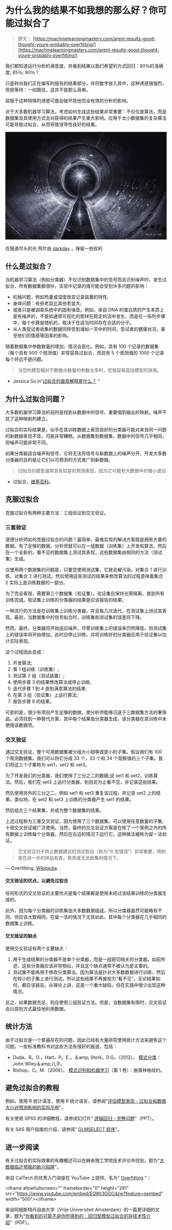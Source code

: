 # 为什么我的结果不如我想的那么好？你可能过拟合了

> 原文： [https://machinelearningmastery.com/arent-results-good-thought-youre-probably-overfitting/](https://machinelearningmastery.com/arent-results-good-thought-youre-probably-overfitting/)

我们都知道运行分析的满意度，并看到结果以我们希望的方式回归：80％的准确度; 85％; 90％？

只是转向我们正在编写的报告的结果部分，并将数字放入其中，这种诱惑很强烈。但是等待：一如既往，这并不是那么简单。

屈服于这种特殊的诱惑可能会破坏其他完全有效的分析的影响。

对于大多数机器学习算法，考虑如何生成这些结果非常重要：不仅仅是算法，而是数据集及其使用方式会对获得的结果产生重大影响。应用于太小数据集的复杂算法可能导致过拟合，从而导致误导性良好的结果。

[![Light at the end of the tunnel](img/a57d86a876769874d5fb8e8bcf1b6b14.jpg)](https://3qeqpr26caki16dnhd19sv6by6v-wpengine.netdna-ssl.com/wp-content/uploads/2014/11/Light-at-the-end-of-the-tunnel.jpg)

在隧道尽头的光
照片由 [darkday](http://www.flickr.com/photos/drainrat/14928494590) ，保留一些权利

## 什么是过拟合？

当机器学习算法（例如分类器）不仅识别数据集中的信号而且识别噪声时，发生过拟合。所有数据集都很吵。实验中记录的值可能会受到许多问题的影响：

*   机械问题，例如热量或湿度改变记录装置的特性;
*   身体问题：有些老鼠比其他老鼠大;
*   或者只是被调查系统中的固有噪音。例如，来自 DNA 的蛋白质的产生本质上是有噪声的，不是如通常可视化的那样在稳定的流中发生，而是在一系列步骤中，每个步骤是随机的，取决于在适当时间存在合适的分子。
*   从人类受试者收集的数据同样受到诸如一天中的时间，受试者的健康状况，甚至他们的情感等因素的影响。

随着数据集中参数数量的增加，情况会恶化。例如，具有 100 个记录的数据集（每个具有 500 个观测值）非常容易过拟合，而具有 5 个观测值的 1000 个记录每个将远不是问题。

> 当您的模型相对于数据点数量的参数太多时，您很容易高估模型的效用。

- Jessica Su in“[过拟合的直观解释是什么？](http://www.quora.com/What-is-an-intuitive-explanation-of-overfitting) “

## 为什么过拟合问题？

大多数机器学习算法的目的是找到从数据中的信号，重要值到输出的映射。噪声干扰了这种映射的建立。

过拟合的实际结果是，似乎在其训练数据上表现良好的分类器可能对来自同一问题的新数据表现不佳，可能非常糟糕。从数据集到数据集，数据中的信号几乎相同，但噪声可能非常不同。

如果分类器适合噪声和信号，它将无法将信号与新数据上的噪声分开。开发大多数分类器的目的是让它们以可预测的方式推广到新数据。

> 过拟合的模型通常具有较差的预测表现，因为它可能夸大数据中的微小波动

- 过拟合，[维基百科](http://en.wikipedia.org/wiki/Overfitting)。

## 克服过拟合

克服过拟合有两种主要方法：三组验证和交叉验证。

### 三套验证

道德分析师如何克服过拟合的问题？最简单，最难实现的解决方案就是拥有大量的数据。有了足够的数据，分析师就可以在一组数据（训练集）上开发和算法，然后在一个全新的，看不见的数据集上测试其表现，这些数据集由相同的方法（测试集）生成。

仅使用两个数据集的问题是，只要您使用测试集，它就会被污染。对集合 1 进行训练，对集合 2 进行测试，然后使用这些测试的结果来修改算法的过程意味着集合 2 实际上是训练数据的一部分。

为了完全客观，需要第三个数据集（验证集）。验证集应保持光荣隔离，直到所有训练完成。验证集上训练的分类器的结果是应该报告的结果。

一种流行的方法是在训练集上训练分类器，并且每几次迭代，在测试集上测试其表现。最初，当数据集中的信号拟合时，训练集和测试集的误差将下降。

然而，最终，分类器将开始适应噪声，尽管训练集上的错误率仍然降低，但测试集上的错误率将开始增加。此时应停止训练，并将训练好的分类器应用于验证集以估计实际表现。

这个过程因此变成：

1.  开发算法;
2.  第 1 组训练（训练集）;
3.  测试第 2 组（测试装置）;
4.  使用步骤 3 的结果修改算法或停止训练;
5.  迭代步骤 1 到 4 直到满意算法的结果;
6.  在第 3 组（验证集）上运行算法;
7.  报告步骤 6 的结果。

可悲的是，很少有项目产生足够的数据，使分析师能够沉迷于三数据集方法的奢侈品。必须找到一种替代方案，其中每个结果由分类器生成，该分类器在其训练中未使用该数据项。

### 交叉验证

通过交叉验证，整个可用数据集被分成大小相等或更小的子集。假设我们有 100 个观测数据集。我们可以将它分成 33 个，33 个和 34 个观察值的三个子集。我们将这三个子集称为 set1，set2 和 set3。

为了开发我们的分类器，我们使用了三分之二的数据;说 set1 和 set2，训练算法。然后，我们在 set3 上运行分类器，到目前为止看不见，并记录这些结果。

然后使用另外的三分之二，例如 set1 和 set3 重复该过程，并记录 set2 上的结果。类似地，在 set2 和 set3 上训练的分类器产生 set1 的结果。

然后组合三个结果集，并成为整个数据集的结果。

上述过程称为三重交叉验证，因为使用了三个数据集。可以使用任意数量的子集;十倍交叉验证被广泛使用。当然，最终的交叉验证方案是在除了一个案例之外的所有数据上训练每个分类器，然后在左边的情况下运行它。这种做法被称为留一法验证。

> 交叉验证对于防止数据建议的测试假设（称为“III 型错误”）非常重要，特别是在进一步的样品有害，昂贵或无法收集的情况下。

— Overfitting, [Wikipedia](http://en.wikipedia.org/wiki/Overfitting).

#### 交叉验证的优点，以避免过拟合

任何形式的交叉验证的主要优点是每个结果都是使用未经过该结果训练的分类器生成的。

此外，因为每个分类器的训练集由大多数数据组成，所以分类器虽然可能略有不同，但应该大致相同。在留一法的情况下尤其如此，其中每个分类器在几乎相同的数据集上训练。

#### 交叉验证的缺点

使用交叉验证有两个主要缺点：

1.  用于生成结果的分类器不是单个分类器，而是一组密切相关的分类器。如前所述，这些分类器应该非常相似，并且这个缺点通常不被认为是主要的。
2.  测试集不能再用于修改分类算法。因为算法是针对大多数数据进行训练，然后在较小的子集上进行测试，所以这些结果不再被视为“看不见”。无论结果如何，都应该报告。从理论上讲，这是一个重大缺陷，但在实践中很少出现这种情况。

总之，如果数据充足，则应使用三组验证方法。但是，当数据集有限时，交叉验证会以原则方式最佳地利用数据。

## 统计方法

由于过拟合是一个普遍存在的问题，因此已经有大量研究使用统计方法来避免这个问题。一些标准教科书对这些方法有很好的报道，包括：

*   Duda，R。O.，Hart，P。E.，＆amp; Stork，D.G。（2012）。 [模式分类](http://www.amazon.com/dp/0471056693?tag=inspiredalgor-20)：John Wiley＆amp;儿子。
*   Bishop，C。M.（2006）。 [模式识别和机器学习](http://www.amazon.com/dp/0387310738?tag=inspiredalgor-20)（第 1 卷）：施普林格纽约。

## 避免过拟合的教程

例如，使用 R 统计语言，使用 R 统计语言，请参阅“[评估模型表现 - 过拟合和数据大小对预测影响的实际示例](http://www.r-bloggers.com/evaluating-model-performance-a-practical-example-of-the-effects-of-overfitting-and-data-size-on-prediction/)”。

有关使用 SPSS 的详细教程，请参阅幻灯片“ [逻辑回归 - 完整问题](http://www.utexas.edu/courses/schwab/sw388r7/SolvingProblems/LogisticRegression_CompleteProblems.ppt)”（PPT）。

有关 SAS 用户指南的介绍，请参阅“ [GLMSELECT 程序](http://support.sas.com/documentation/cdl/en/statug/65328/HTML/default/viewer.htm#statug_glmselect_details25.htm)”。

## 进一步阅读

有关过拟合的实际效果的有趣概述可以在麻省理工学院技术评论中找到，题为“[大数据临近预报的新兴陷阱](http://www.technologyreview.com/view/530131/the-emerging-pitfalls-of-nowcasting-with-big-data/)”。

来自 CalTech 的优秀入门讲座在 YouTube 上提供，名为“ [Overfitting](https://www.youtube.com/watch?v=EQWr3GGCdzw) ”：

&lt;iframe allowfullscreen="" frameborder="0" height="281" src="https://www.youtube.com/embed/EQWr3GGCdzw?feature=oembed" width="500"&gt;&lt;/iframe&gt;

来自阿姆斯特丹自由大学（Vrije Universiteit Amsterdam）的一篇更详细的文章，题为“[你看到的可能不是你所得到的：回归型模型过拟合的非技术性介绍](http://www.cs.vu.nl/~eliens/sg/local/theory/overfitting.pdf)”（PDF）。